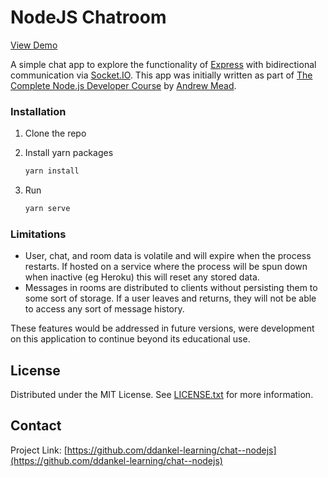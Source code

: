 # NodeJS Chatroom

[View Demo](https://chat-dd.herokuapp.com/)

A simple chat app to explore the functionality of [Express](https://expressjs.com/) with bidirectional communication via [Socket.IO](https://socket.io/). This app was initially written as part of [The Complete Node.js Developer Course](https://www.udemy.com/course/the-complete-nodejs-developer-course-2/learn/lecture/13728904) by [Andrew Mead](https://mead.io).

### Installation

1. Clone the repo

2. Install yarn packages
   ```sh
   yarn install
   ```
3. Run
   ```sh
   yarn serve
   ```

### Limitations

- User, chat, and room data is volatile and will expire when the process restarts. If hosted on a service where the process will be spun down when inactive (eg Heroku) this will reset any stored data.
- Messages in rooms are distributed to clients without persisting them to some sort of storage. If a user leaves and returns, they will not be able to access any sort of message history.

These features would be addressed in future versions, were development on this application to continue beyond its educational use.

## License

Distributed under the MIT License. See [LICENSE.txt](LICENSE.txt) for more information.

## Contact

Project Link: [https://github.com/ddankel-learning/chat--nodejs](https://github.com/ddankel-learning/chat--nodejs)
